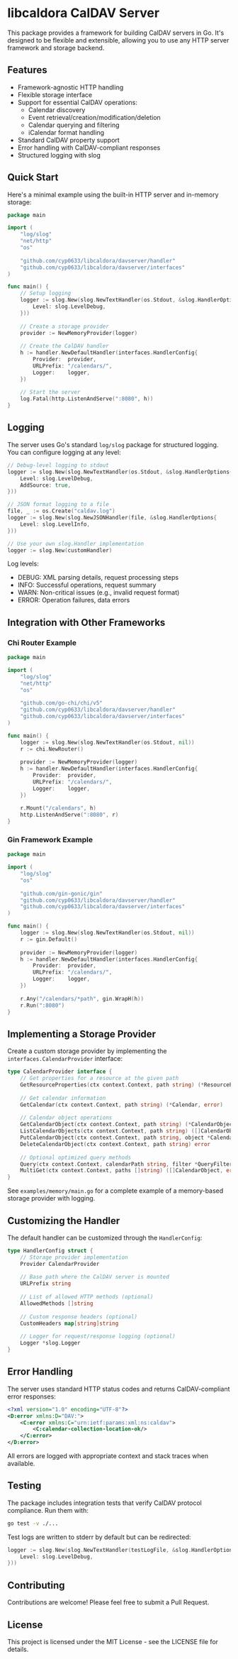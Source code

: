 # libcaldora CalDAV Server

This package provides a framework for building CalDAV servers in Go. It's designed to be flexible and extensible, allowing you to use any HTTP server framework and storage backend.

## Features

- Framework-agnostic HTTP handling
- Flexible storage interface
- Support for essential CalDAV operations:
  - Calendar discovery
  - Event retrieval/creation/modification/deletion
  - Calendar querying and filtering
  - iCalendar format handling
- Standard CalDAV property support
- Error handling with CalDAV-compliant responses
- Structured logging with slog

## Quick Start

Here's a minimal example using the built-in HTTP server and in-memory storage:

```go
package main

import (
    "log/slog"
    "net/http"
    "os"
    
    "github.com/cyp0633/libcaldora/davserver/handler"
    "github.com/cyp0633/libcaldora/davserver/interfaces"
)

func main() {
    // Setup logging
    logger := slog.New(slog.NewTextHandler(os.Stdout, &slog.HandlerOptions{
        Level: slog.LevelDebug,
    }))
    
    // Create a storage provider
    provider := NewMemoryProvider(logger)
    
    // Create the CalDAV handler
    h := handler.NewDefaultHandler(interfaces.HandlerConfig{
        Provider:  provider,
        URLPrefix: "/calendars/",
        Logger:    logger,
    })
    
    // Start the server
    log.Fatal(http.ListenAndServe(":8080", h))
}
```

## Logging

The server uses Go's standard `log/slog` package for structured logging. You can configure logging at any level:

```go
// Debug-level logging to stdout
logger := slog.New(slog.NewTextHandler(os.Stdout, &slog.HandlerOptions{
    Level: slog.LevelDebug,
    AddSource: true,
}))

// JSON format logging to a file
file, _ := os.Create("caldav.log")
logger := slog.New(slog.NewJSONHandler(file, &slog.HandlerOptions{
    Level: slog.LevelInfo,
}))

// Use your own slog.Handler implementation
logger := slog.New(customHandler)
```

Log levels:
- DEBUG: XML parsing details, request processing steps
- INFO: Successful operations, request summary
- WARN: Non-critical issues (e.g., invalid request format)
- ERROR: Operation failures, data errors

## Integration with Other Frameworks

### Chi Router Example

```go
package main

import (
    "log/slog"
    "net/http"
    "os"
    
    "github.com/go-chi/chi/v5"
    "github.com/cyp0633/libcaldora/davserver/handler"
    "github.com/cyp0633/libcaldora/davserver/interfaces"
)

func main() {
    logger := slog.New(slog.NewTextHandler(os.Stdout, nil))
    r := chi.NewRouter()
    
    provider := NewMemoryProvider(logger)
    h := handler.NewDefaultHandler(interfaces.HandlerConfig{
        Provider:  provider,
        URLPrefix: "/calendars/",
        Logger:    logger,
    })
    
    r.Mount("/calendars", h)
    http.ListenAndServe(":8080", r)
}
```

### Gin Framework Example

```go
package main

import (
    "log/slog"
    "os"
    
    "github.com/gin-gonic/gin"
    "github.com/cyp0633/libcaldora/davserver/handler"
    "github.com/cyp0633/libcaldora/davserver/interfaces"
)

func main() {
    logger := slog.New(slog.NewTextHandler(os.Stdout, nil))
    r := gin.Default()
    
    provider := NewMemoryProvider(logger)
    h := handler.NewDefaultHandler(interfaces.HandlerConfig{
        Provider:  provider,
        URLPrefix: "/calendars/",
        Logger:    logger,
    })
    
    r.Any("/calendars/*path", gin.WrapH(h))
    r.Run(":8080")
}
```

## Implementing a Storage Provider

Create a custom storage provider by implementing the `interfaces.CalendarProvider` interface:

```go
type CalendarProvider interface {
    // Get properties for a resource at the given path
    GetResourceProperties(ctx context.Context, path string) (*ResourceProperties, error)
    
    // Get calendar information
    GetCalendar(ctx context.Context, path string) (*Calendar, error)
    
    // Calendar object operations
    GetCalendarObject(ctx context.Context, path string) (*CalendarObject, error)
    ListCalendarObjects(ctx context.Context, path string) ([]CalendarObject, error)
    PutCalendarObject(ctx context.Context, path string, object *CalendarObject) error
    DeleteCalendarObject(ctx context.Context, path string) error
    
    // Optional optimized query methods
    Query(ctx context.Context, calendarPath string, filter *QueryFilter) ([]CalendarObject, error)
    MultiGet(ctx context.Context, paths []string) ([]CalendarObject, error)
}
```

See `examples/memory/main.go` for a complete example of a memory-based storage provider with logging.

## Customizing the Handler

The default handler can be customized through the `HandlerConfig`:

```go
type HandlerConfig struct {
    // Storage provider implementation
    Provider CalendarProvider
    
    // Base path where the CalDAV server is mounted
    URLPrefix string
    
    // List of allowed HTTP methods (optional)
    AllowedMethods []string
    
    // Custom response headers (optional)
    CustomHeaders map[string]string
    
    // Logger for request/response logging (optional)
    Logger *slog.Logger
}
```

## Error Handling

The server uses standard HTTP status codes and returns CalDAV-compliant error responses:

```xml
<?xml version="1.0" encoding="UTF-8"?>
<D:error xmlns:D="DAV:">
    <C:error xmlns:C="urn:ietf:params:xml:ns:caldav">
        <C:calendar-collection-location-ok/>
    </C:error>
</D:error>
```

All errors are logged with appropriate context and stack traces when available.

## Testing

The package includes integration tests that verify CalDAV protocol compliance. Run them with:

```bash
go test -v ./...
```

Test logs are written to stderr by default but can be redirected:

```go
logger := slog.New(slog.NewTextHandler(testLogFile, &slog.HandlerOptions{
    Level: slog.LevelDebug,
}))
```

## Contributing

Contributions are welcome! Please feel free to submit a Pull Request.

## License

This project is licensed under the MIT License - see the LICENSE file for details.
